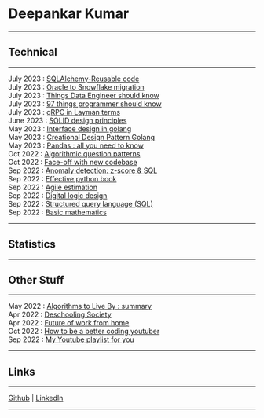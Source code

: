 [//]: <> (This mardown is the content of https://deepankarkr.blogspot.com/)

Deepankar Kumar
===============

* * *

Technical
--------

* * *
July 2023 : [SQLAlchemy-Reusable code](https://docs.google.com/document/d/14DBOGu1LskwPZclcMMC6XyAPfFdUCNn_YpWWw42yNbs/preview)  
July 2023 : [Oracle to Snowflake migration](https://docs.google.com/document/d/1CrlBseoeRCluogBBRwCAyiAYxjPhGlb4Bq7n32eJzYU/preview)  
July 2023 : [Things Data Engineer should know](https://docs.google.com/document/d/1KPkiLKLBKYAHQera1qgml8WkJ91VVkfK38JNMdkM-TM/preview)  
July 2023 : [97 things programmer should know](https://docs.google.com/document/d/1jiKDYl6_PaEVmet6rj2CRj8k5sY46cIc_9aSYn2b1Qc/preview)  
July 2023 : [gRPC in Layman terms](https://docs.google.com/document/d/1KkYl7vUOQrOrWTftP_XwbkyQ-q52vL0XT-0qX44zzgg/preview)  
June 2023 : [SOLID design principles](https://docs.google.com/document/d/1fMktsunrYx18MjrQy-hMZFa74wAKA8NNi5OSYqlf0IM/preview)  
May 2023  : [Interface design in golang](https://docs.google.com/document/d/1gvCFQvvWN5f_7OuPq0HHlt_D_SFsxeJT0WmqReD_DiI/preview)  
May 2023  : [Creational Design Pattern Golang](https://docs.google.com/document/d/1zbN4rNZjzMGFlLclaDgdDseTHWIeh97fUMfJYeTT13s/preview)  
May 2023  : [Pandas : all you need to know](https://docs.google.com/document/d/1IGAYclCO8LYL0k54Bv0EMSFhmHzB_b9-I6Dh44uMMFw/preview)  
Oct 2022  : [Algorithmic question patterns](https://docs.google.com/document/d/13YLaOuusgqd1FmCo90AFyPB0VHMh-jnZb3T34l-HSb8/preview)  
Oct 2022  : [Face-off with new codebase](https://docs.google.com/document/d/1ju8tz4JlxAHpLf-IlRVaFhxtoXiJbsFsO2jMVQUnjVA/preview)  
Sep 2022  : [Anomaly detection: z-score & SQL](https://docs.google.com/document/d/1xQN3z0BRzSX507jl7w8pWXP9wBd4U3DZct7i3aIKwqI/preview)  
Sep 2022  : [Effective python book](https://docs.google.com/document/d/1RibW0H5-ndE4tVgwqQUOs9gIG433yeKCHtbodS1LEJU/preview)  
Sep 2022  : [Agile estimation](https://docs.google.com/presentation/d/1uUMShOTto9yr_nyUeV4CE9UWTKl13S4XRW1OABNK7CQ/preview)  
Sep 2022  : [Digital logic design](https://docs.google.com/presentation/d/1ZwwsS0DU9LRUseheIH65P_1v30Im5GxRkls6h00lgEA/preview)  
Sep 2022  : [Structured query language (SQL)](https://docs.google.com/presentation/d/1ga5s0U7sqeeNsZQGy486kSi6VoL3V26u3OTmw2JFQbE/preview)  
Sep 2022  : [Basic mathematics](https://docs.google.com/presentation/d/1IUlWmFfu8mZ2Zb69IuBtabWZE8CuJpyIhuprGJJcAy8/preview)

* * *

Statistics
--------

* * *

Other Stuff
--------

* * *

May 2022  : [Algorithms to Live By : summary](https://docs.google.com/document/d/1yVOc5cdBV-rs71KkBamLWH-CkyLj6BKap3XdevkvcGM/preview)  
Apr 2022  : [Deschooling Society](https://docs.google.com/document/d/188j5cXWzHEonPgRfl-kBtLsMbbKYlpF05jraDlOkKrQ/preview)  
Apr 2022  : [Future of work from home](https://docs.google.com/document/d/1JXmOCrmh8tJ1hFLLj7PXthNAe7fBHwb7pVXD3jJaXck/preview)  
Oct 2022  : [How to be a better coding youtuber](https://docs.google.com/presentation/d/1Ix9CWNjum-qD0DMN5CZNrW4e3BlVEPSvwpIoltVz_1o/preview)   
Sep 2022  : [My Youtube playlist for you](https://youtube.com/playlist?list=PLoMmzSAOV974D36RWxfvAHQuPURGXlG2n)  


* * *

Links
--------

* * *

[Github](https://github.com/Deepankarkr) | [LinkedIn](https://www.linkedin.com/in/d11/)

* * *
